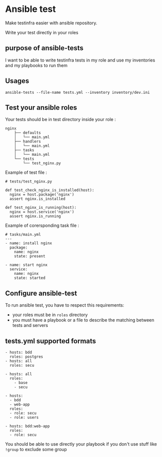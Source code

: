 # Ansible test

Make testinfra easier with ansible repository.

Write your test directly in your roles

## purpose of ansible-tests
I want to be able to write testinfra tests in my role and use my inventories and my playbooks to run them

## Usages

```
ansible-tests --file-name tests.yml --inventory inventory/dev.ini
```

## Test your ansible roles

Your tests should be in test directory inside your role :

```
nginx
    ├── defaults
    │   └── main.yml
    ├── handlers
    │   └── main.yml
    ├── tasks
    │   └── main.yml
    └── tests
        └── test_nginx.py

```

Example of test file :

```
# tests/test_nginx.py

def test_check_nginx_is_installed(host):
  nginx = host.package('nginx')
  assert nginx.is_installed

def test_nginx_is_running(host):
  nginx = host.service('nginx')
  assert nginx.is_running

```

Example of corersponding task file :

```
# tasks/main.yml
---
- name: install nginx
  package:
    name: nginx
    state: present

- name: start nginx
  service:
    name: nginx
    state: started
```


## Configure ansible-test

To run ansible test, you have to respect this requirements:
* your roles must be in `roles` directory
* you must have a playbook or a file to describe the matching between tests and servers


## tests.yml supported formats

```
- hosts: bdd
  roles: postgres
- hosts: all
  roles: secu
```

```
- hosts: all
  roles:
    - base
    - secu
```

```
- hosts:
  - bdd
  - web-app
  roles:
  - role: secu
  - role: users
```


```
- hosts: bdd:web-app
  roles:
  - role: secu
```

You should be able to use directly your playbook if you don't use stuff like `!group` to exclude some group
